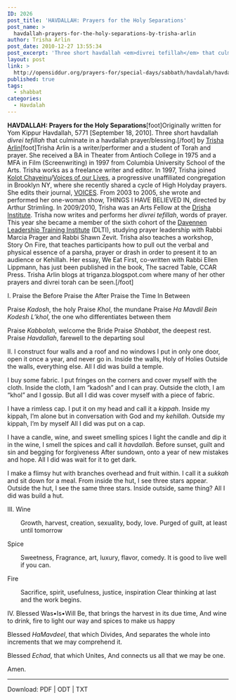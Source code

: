 ```yaml
---
ID: 2026
post_title: 'HAVDALLAH: Prayers for the Holy Separations'
post_name: >
  havdallah-prayers-for-the-holy-separations-by-trisha-arlin
author: Trisha Arlin
post_date: 2010-12-27 13:55:34
post_excerpt: 'Three short havdallah <em>divrei tefillah</em> that culminate in a havdallah prayer/blessing.'
layout: post
link: >
  http://opensiddur.org/prayers-for/special-days/sabbath/havdalah/havdallah-prayers-for-the-holy-separations-by-trisha-arlin/
published: true
tags:
  - shabbat
categories:
  - Havdalah
---
```

<strong>HAVDALLAH:  Prayers for the Holy Separations</strong>[foot]Originally written for Yom Kippur Havdallah, 5771 [September 18, 2010]. Three short havdallah <em>divrei tefillah</em> that culminate in a havdallah prayer/blessing.[/foot]
by <a href="http://triganza.blogspot.com">Trisha Arlin</a>[foot]Trisha Arlin is a writer/performer and a student of Torah and prayer.  She received a BA in Theater from Antioch College in 1975 and a MFA in Film (Screenwriting) in 1997 from Columbia University School of the Arts.  Trisha works as a freelance writer and editor. In 1997, Trisha joined <a href="http://kolotchayeinu.org">Kolot Chayeinu</a>/<a href="http://kolotchayeinu.org">Voices of our Lives</a>, a progressive unaffiliated congregation in Brooklyn NY, where she recently shared a cycle of High Holyday prayers. She edits their journal, <a href="http://kolotchayeinu.org/Our_Voices">VOICES</a>.  From 2003 to 2005, she wrote and performed her one-woman show, THINGS I HAVE BELIEVED IN, directed by Arthur Strimling.  In 2009/2010, Trisha was an Arts Fellow at the <a href="http://web.archive.org/web/20131118114316/http://www.drisha.org:80/artsfellows09-10.php">Drisha Institute</a>.  Trisha now writes and performs her <em>divrei tefillah</em>, words of prayer. This year she became a member of the sixth cohort of the <a href="http://www.davvenenleadership.com/">Davennen Leadership Training Institute</a> (DLTI), studying prayer leadership with Rabbi Marcia Prager and Rabbi Shawn Zevit.  Trisha also teaches a workshop, Story On Fire, that teaches participants how to pull out the verbal and physical essence of a parsha, prayer or drash in order to present it to an audience or Kehillah.  Her essay, We Eat First, co-written with Rabbi Ellen Lippmann, has just been published in the book, The sacred Table, CCAR Press.  Trisha Arlin blogs at triganza.blogspot.com where many of her other prayers and divrei torah can be seen.[/foot]

I.
Praise the Before
Praise the After
Praise the Time In Between

Praise <em>Kadosh</em>, the holy
Praise <em>Khol</em>, the mundane
Praise <em>Ha Mavdil Bein Kodesh L’khol</em>, the one who differentiates between them

Praise <em>Kabbalah</em>, welcome the Bride
Praise <em>Shabbat</em>, the deepest rest.
Praise <em>Havdallah</em>, farewell to the departing soul

II.
I construct four walls and a roof and no windows
I put in only one door, open it once a year, and never go in.
Inside the walls, Holy of Holies
Outside the walls, everything else.
All I did was build a temple.

I buy some fabric.
I put fringes on the corners and cover myself with the cloth.
Inside the cloth, I am “kadosh” and I can pray.
Outside the cloth, I am “khol” and I gossip.
But all I did was cover myself with a piece of fabric.

I have a rimless cap.
I put it on my head and call it a <em>kippah</em>.
Inside my kippah, I’m alone but in conversation with God and my <em>kehillah</em>.
Outside my kippah, I’m by myself
All I did was put on a cap.

I have a candle, wine, and sweet smelling spices
I light the candle and dip it in the wine, I smell the spices and call it <em>havdallah</em>.
Before sunset, guilt and sin and begging for forgiveness
After sundown, onto a year of new mistakes and hope.
All I did was wait for it to get dark.

I make a flimsy hut with branches overhead and fruit within.
I call it a <em>sukkah</em> and sit down for a meal.
From inside the hut, I see three stars appear.
Outside the hut, I see the same three stars.
Inside outside, same thing?
All I did was build a hut.

III.
Wine
<p style="padding-left: 30px;">Growth, harvest, creation, sexuality, body, love.
Purged of guilt, at least until tomorrow</p>
Spice
<p style="padding-left: 30px;">Sweetness, Fragrance, art, luxury, flavor, comedy.
It is good to live well if you can.</p>
Fire
<p style="padding-left: 30px;">Sacrifice, spirit, usefulness, justice, inspiration
Clear thinking at last and the work begins.</p>
IV.
Blessed Was•Is•Will Be, that brings the harvest in its due time,
And wine to drink, fire to light our way and spices to make us happy

Blessed <em>HaMavdeel</em>, that which Divides,
And separates the whole into increments that we may comprehend it.

Blessed <em>Echad</em>, that which Unites,
And connects us all that we may be one.

Amen.

<hr />Download: PDF | ODT | TXT